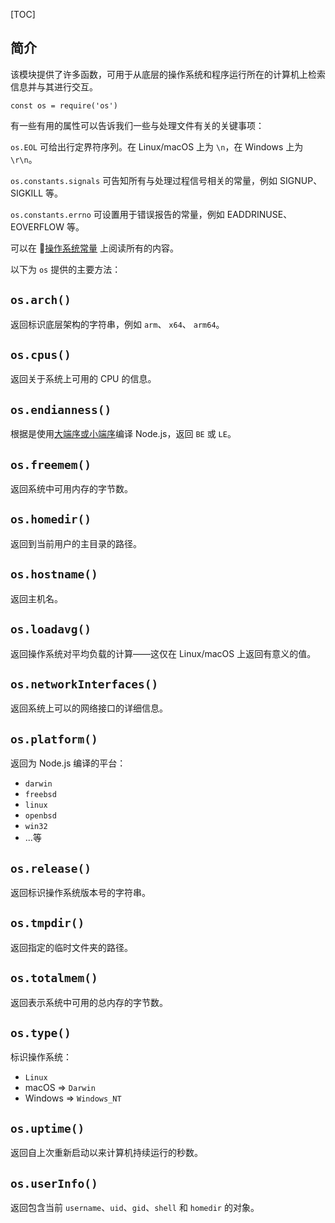 [TOC]

## 简介
该模块提供了许多函数，可用于从底层的操作系统和程序运行所在的计算机上检索信息并与其进行交互。

```
const os = require('os')
```

有一些有用的属性可以告诉我们一些与处理文件有关的关键事项：

`os.EOL` 可给出行定界符序列。在 Linux/macOS 上为 `\n`，在 Windows 上为 `\r\n`。

`os.constants.signals` 可告知所有与处理过程信号相关的常量，例如 SIGNUP、SIGKILL 等。

`os.constants.errno` 可设置用于错误报告的常量，例如 EADDRINUSE、EOVERFLOW 等。

可以在 [操作系统常量](http://nodejs.cn/api/os.html#os_signal_constants) 上阅读所有的内容。

以下为 `os` 提供的主要方法：

## `os.arch()`
返回标识底层架构的字符串，例如 `arm`、 `x64`、 `arm64`。

## `os.cpus()`
返回关于系统上可用的 CPU 的信息。

## `os.endianness()`
根据是使用[大端序或小端序](http://nodejs.cn/api/os.html#os_signal_constants)编译 Node.js，返回 `BE` 或 `LE`。

## `os.freemem()`
返回系统中可用内存的字节数。

## `os.homedir()`
返回到当前用户的主目录的路径。

## `os.hostname()`
返回主机名。

## `os.loadavg()`
返回操作系统对平均负载的计算——这仅在 Linux/macOS 上返回有意义的值。

## `os.networkInterfaces()`
返回系统上可以的网络接口的详细信息。

## `os.platform()`
返回为 Node.js 编译的平台：

- `darwin`
- `freebsd`
- `linux`
- `openbsd`
- `win32`
- ...等

## `os.release()`
返回标识操作系统版本号的字符串。

## `os.tmpdir()`
返回指定的临时文件夹的路径。

## `os.totalmem()`
返回表示系统中可用的总内存的字节数。

## `os.type()`
标识操作系统：

- `Linux`
- macOS => `Darwin`
- Windows => `Windows_NT`

## `os.uptime()`
返回自上次重新启动以来计算机持续运行的秒数。

## `os.userInfo()`
返回包含当前 `username`、`uid`、`gid`、`shell` 和 `homedir` 的对象。